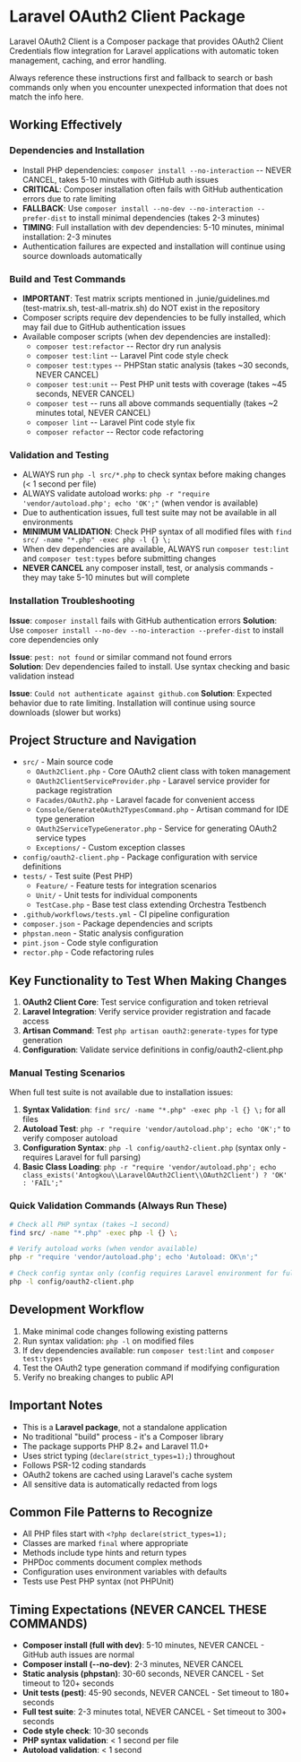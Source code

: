 # Laravel OAuth2 Client Package

Laravel OAuth2 Client is a Composer package that provides OAuth2 Client Credentials flow integration for Laravel applications with automatic token management, caching, and error handling.

Always reference these instructions first and fallback to search or bash commands only when you encounter unexpected information that does not match the info here.

## Working Effectively

### Dependencies and Installation
- Install PHP dependencies: `composer install --no-interaction` -- NEVER CANCEL, takes 5-10 minutes with GitHub auth issues
- **CRITICAL**: Composer installation often fails with GitHub authentication errors due to rate limiting
- **FALLBACK**: Use `composer install --no-dev --no-interaction --prefer-dist` to install minimal dependencies (takes 2-3 minutes)
- **TIMING**: Full installation with dev dependencies: 5-10 minutes, minimal installation: 2-3 minutes 
- Authentication failures are expected and installation will continue using source downloads automatically

### Build and Test Commands  
- **IMPORTANT**: Test matrix scripts mentioned in .junie/guidelines.md (test-matrix.sh, test-all-matrix.sh) do NOT exist in the repository
- Composer scripts require dev dependencies to be fully installed, which may fail due to GitHub authentication issues
- Available composer scripts (when dev dependencies are installed):
  - `composer test:refactor` -- Rector dry run analysis 
  - `composer test:lint` -- Laravel Pint code style check
  - `composer test:types` -- PHPStan static analysis (takes ~30 seconds, NEVER CANCEL)
  - `composer test:unit` -- Pest PHP unit tests with coverage (takes ~45 seconds, NEVER CANCEL)
  - `composer test` -- runs all above commands sequentially (takes ~2 minutes total, NEVER CANCEL)
  - `composer lint` -- Laravel Pint code style fix
  - `composer refactor` -- Rector code refactoring

### Validation and Testing
- ALWAYS run `php -l src/*.php` to check syntax before making changes (< 1 second per file)
- ALWAYS validate autoload works: `php -r "require 'vendor/autoload.php'; echo 'OK';"` (when vendor is available)
- Due to authentication issues, full test suite may not be available in all environments
- **MINIMUM VALIDATION**: Check PHP syntax of all modified files with `find src/ -name "*.php" -exec php -l {} \;`
- When dev dependencies are available, ALWAYS run `composer test:lint` and `composer test:types` before submitting changes
- **NEVER CANCEL** any composer install, test, or analysis commands - they may take 5-10 minutes but will complete

### Installation Troubleshooting
**Issue**: `composer install` fails with GitHub authentication errors
**Solution**: Use `composer install --no-dev --no-interaction --prefer-dist` to install core dependencies only

**Issue**: `pest: not found` or similar command not found errors  
**Solution**: Dev dependencies failed to install. Use syntax checking and basic validation instead

**Issue**: `Could not authenticate against github.com`
**Solution**: Expected behavior due to rate limiting. Installation will continue using source downloads (slower but works)

## Project Structure and Navigation
- `src/` - Main source code
  - `OAuth2Client.php` - Core OAuth2 client class with token management
  - `OAuth2ClientServiceProvider.php` - Laravel service provider for package registration  
  - `Facades/OAuth2.php` - Laravel facade for convenient access
  - `Console/GenerateOAuth2TypesCommand.php` - Artisan command for IDE type generation
  - `OAuth2ServiceTypeGenerator.php` - Service for generating OAuth2 service types
  - `Exceptions/` - Custom exception classes
- `config/oauth2-client.php` - Package configuration with service definitions
- `tests/` - Test suite (Pest PHP)
  - `Feature/` - Feature tests for integration scenarios
  - `Unit/` - Unit tests for individual components
  - `TestCase.php` - Base test class extending Orchestra Testbench
- `.github/workflows/tests.yml` - CI pipeline configuration
- `composer.json` - Package dependencies and scripts
- `phpstan.neon` - Static analysis configuration  
- `pint.json` - Code style configuration
- `rector.php` - Code refactoring rules

## Key Functionality to Test When Making Changes
1. **OAuth2 Client Core**: Test service configuration and token retrieval
2. **Laravel Integration**: Verify service provider registration and facade access
3. **Artisan Command**: Test `php artisan oauth2:generate-types` for type generation
4. **Configuration**: Validate service definitions in config/oauth2-client.php

### Manual Testing Scenarios  
When full test suite is not available due to installation issues:
1. **Syntax Validation**: `find src/ -name "*.php" -exec php -l {} \;` for all files
2. **Autoload Test**: `php -r "require 'vendor/autoload.php'; echo 'OK';"` to verify composer autoload
3. **Configuration Syntax**: `php -l config/oauth2-client.php` (syntax only - requires Laravel for full parsing)
4. **Basic Class Loading**: `php -r "require 'vendor/autoload.php'; echo class_exists('Antogkou\\LaravelOAuth2Client\\OAuth2Client') ? 'OK' : 'FAIL';"` 

### Quick Validation Commands (Always Run These)
```bash
# Check all PHP syntax (takes ~1 second)
find src/ -name "*.php" -exec php -l {} \;

# Verify autoload works (when vendor available)  
php -r "require 'vendor/autoload.php'; echo 'Autoload: OK\n';"

# Check config syntax only (config requires Laravel environment for full parsing)
php -l config/oauth2-client.php
```

## Development Workflow
1. Make minimal code changes following existing patterns
2. Run syntax validation: `php -l` on modified files  
3. If dev dependencies available: run `composer test:lint` and `composer test:types`
4. Test the OAuth2 type generation command if modifying configuration
5. Verify no breaking changes to public API

## Important Notes
- This is a **Laravel package**, not a standalone application
- No traditional "build" process - it's a Composer library
- The package supports PHP 8.2+ and Laravel 11.0+ 
- Uses strict typing (`declare(strict_types=1);`) throughout
- Follows PSR-12 coding standards
- OAuth2 tokens are cached using Laravel's cache system
- All sensitive data is automatically redacted from logs

## Common File Patterns to Recognize
- All PHP files start with `<?php declare(strict_types=1);`
- Classes are marked `final` where appropriate  
- Methods include type hints and return types
- PHPDoc comments document complex methods
- Configuration uses environment variables with defaults
- Tests use Pest PHP syntax (not PHPUnit)

## Timing Expectations (NEVER CANCEL THESE COMMANDS)
- **Composer install (full with dev)**: 5-10 minutes, NEVER CANCEL - GitHub auth issues are normal
- **Composer install (--no-dev)**: 2-3 minutes, NEVER CANCEL
- **Static analysis (phpstan)**: 30-60 seconds, NEVER CANCEL - Set timeout to 120+ seconds
- **Unit tests (pest)**: 45-90 seconds, NEVER CANCEL - Set timeout to 180+ seconds  
- **Full test suite**: 2-3 minutes total, NEVER CANCEL - Set timeout to 300+ seconds
- **Code style check**: 10-30 seconds
- **PHP syntax validation**: < 1 second per file
- **Autoload validation**: < 1 second